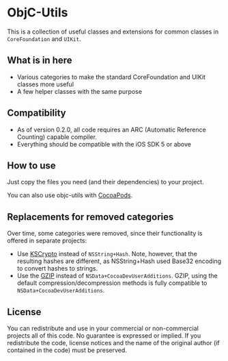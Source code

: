 ObjC-Utils
==========
This is a collection of useful classes and extensions for common classes in `CoreFoundation` and `UIKit`.

What is in here
---------------
- Various categories to make the standard CoreFoundation and UIKit classes more useful
- A few helper classes with the same purpose

Compatibility
-------------
- As of version 0.2.0, all code requires an ARC (Automatic Reference Counting) capable compiler.
- Everything should be compatible with the iOS SDK 5 or above

How to use
----------
Just copy the files you need (and their dependencies) to your project. 

You can also use objc-utils with [CocoaPods](http://cocoapods.org).

Replacements for removed categories
-----------------------------------
Over time, some categories were removed, since their functionality is offered in separate projects:
- Use [KSCrypto](https://github.com/karelia/KSCrypto) instead of `NSString+Hash`. Note, however, that the resulting hashes are different, as NSString+Hash used Base32 encoding to convert hashes to strings.
- Use the [GZIP](https://github.com/rcdilorenzo/GZIP) instead of `NSData+CocoaDevUserAdditions`. GZIP, using the default compression/decompression methods is fully compatible to `NSData+CocoaDevUserAdditions`.

License
-------
You can redistribute and use in your commercial or non-commercial projects all of this code. No guarantee is expressed or implied.
If you redistribute the code, license notices and the name of the original author (if contained in the code) must be preserved.